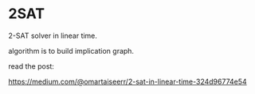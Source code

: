 # 2SAT
2-SAT solver in linear time.

algorithm is to build implication graph.


read the post:

https://medium.com/@omartaiseerr/2-sat-in-linear-time-324d96774e54
